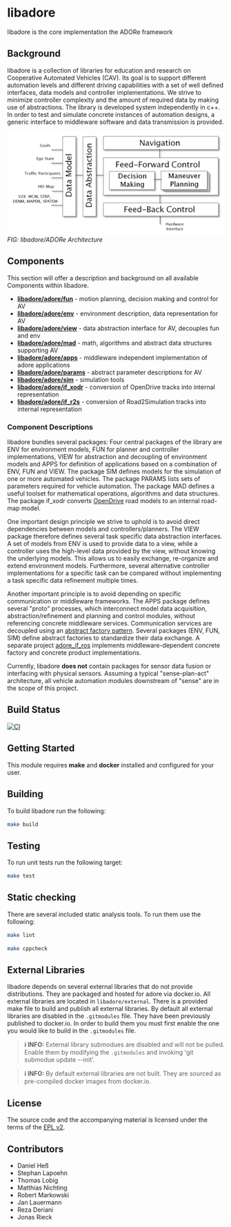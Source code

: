 <!--
********************************************************************************
* Copyright (C) 2017-2020 German Aerospace Center (DLR). 
* Eclipse ADORe, Automated Driving Open Research https://eclipse.org/adore
*
* This program and the accompanying materials are made available under the 
* terms of the Eclipse Public License 2.0 which is available at
* http://www.eclipse.org/legal/epl-2.0.
*
* SPDX-License-Identifier: EPL-2.0 
*
* Contributors: 
********************************************************************************
-->

# libadore
libadore is the core implementation the ADORe framework

## Background 
libadore is a collection of libraries for education and research on Cooperative
Automated Vehicles (CAV). Its goal is to support different automation levels and
different driving capabilities with a set of well defined interfaces, data
models and controller implementations. We strive to minimize controller 
complexity and the amount of required data by making use of abstractions. The 
library is developed system independently in c++. In order to test and simulate 
concrete instances of automation designs, a generic interface to middleware 
software and data transmission is provided. 

![libadore/ADORe Architecture](images/adore_architecture.png)
*FIG: libadore/ADORe Architecture*

## Components
This section will offer a description and background on all available Components
within libadore.

* [**libadore/adore/fun**](libadore/adore/fun) - motion planning, decision making and control for AV
* [**libadore/adore/env**](libadore/adore/env) - environment description, data representation for AV
* [**libadore/adore/view**](libadore/adore/view) - data abstraction interface for AV, decouples fun and env
* [**libadore/adore/mad**](libadore/adore/mad) - math, algorithms and abstract data structures supporting AV
* [**libadore/adore/apps**](libadore/adore/apps) - middleware independent implementation of adore applications
* [**libadore/adore/params**](libadore/adore/params) - abstract parameter descriptions for AV
* [**libadore/adore/sim**](libadore/adore/sim) - simulation tools
* [**libadore/adore/if_xodr**](libadore/adore/if_xodr) - conversion of OpenDrive tracks into internal representation
* [**libadore/adore/if_r2s**](libadore/adore/if_r2s) - conversion of Road2Simulation tracks into internal representation

### Component Descriptions
libadore bundles several packages: Four central packages of the library are ENV
for environment models, FUN for planner and controller implementations, VIEW for
abstraction and decoupling of environment models and APPS for definition of 
applications based on a combination of ENV, FUN and VIEW. The package SIM 
defines models for the simulation of one or more automated vehicles. The package
PARAMS lists sets of parameters required for vehicle automation. The package MAD
defines a useful toolset for mathematical operations, algorithms and data 
structures. The package if_xodr converts [OpenDrive](http://www.opendrive.org/) 
road models to an internal road-map model.

One important design principle we strive to uphold is to avoid direct 
dependencies between models and controllers/planners. The VIEW package therefore
defines several task specific data abstraction interfaces. A set of models from 
ENV is used to provide data to a view, while a controller uses the high-level 
data provided by the view, without knowing the underlying models. This allows us
to easily exchange, re-organize and extend environment models. Furthermore, 
several alternative controller implementations for a specific task can be 
compared without implementing a task specific data refinement multiple times.

Another important principle is to avoid depending on specific communication or 
middleware frameworks. The APPS package defines several "proto" processes, which
interconnect model data acquisition, abstraction/refinement and planning and 
control modules, without referencing concrete middleware services. Communication
services are decoupled using an 
[abstract factory pattern](https://en.wikipedia.org/wiki/Factory_method_pattern).
Several packages (ENV, FUN, SIM) define abstract factories to standardize their 
data exchange. A separate project [adore_if_ros](https://github.com/DLR-TS/adore_if_ros)
implements middleware-dependent concrete factory and concrete product 
implementations.

Currently, libadore **does not** contain packages for sensor data fusion or 
interfacing with physical sensors. Assuming a typical "sense-plan-act" 
architecture, all vehicle automation modules downstream of "sense" are in the 
scope of this project.


## Build Status
[![CI](https://github.com/DLR-TS/libadore/actions/workflows/ci.yaml/badge.svg)](https://github.com/DLR-TS/libadore/actions/workflows/ci.yaml)

## Getting Started
This module requires **make** and **docker** installed and configured for your user.

## Building
To build libadore run the following:
```bash
make build
```

## Testing
To run unit tests run the following target:
```bash 
make test
```

## Static checking
There are several included static analysis tools. To run them use the following:
```bash
make lint
```

```bash
make cppcheck
```

## External Libraries
libadore depends on several external libraries that do not provide
distributions.  They are packaged and hosted for adore via docker.io.
All external libraries are located in `libadore/external`. There is a provided
make file to build and publish all external libraries. By default all external
libraries are disabled in the `.gitmodules` file. They have been previously 
published to docker.io. In order to build them you must first enable the one 
you would like to build in the `.gitmodules` file. 

> **ℹ️ INFO:**
> External library submodues are disabled and will not be pulled. Enable them
> by modifying the `.gitmodules` and invoking 'git submodue update --init'.

> **ℹ️ INFO:**
> By default external libraries are not built. They are sourced as pre-compiled
> docker images from docker.io.

## License
The source code and the accompanying material is licensed under the terms of the [EPL v2](https://www.eclipse.org/legal/epl-2.0/).

## Contributors
- Daniel Heß
- Stephan Lapoehn
- Thomas Lobig
- Matthias Nichting
- Robert Markowski
- Jan Lauermann
- Reza Deriani
- Jonas Rieck


